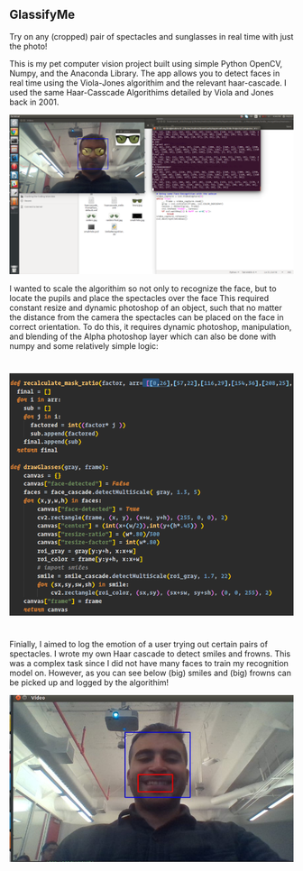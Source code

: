 ## GlassifyMe
Try on any (cropped) pair of spectacles and sunglasses in real time with just the photo!

This is my pet computer vision project built using simple Python OpenCV, Numpy, and the Anaconda Library. The app allows 
you to detect faces in real time using the Viola-Jones algorithim and the relevant haar-cascade. I used the same Haar-Casscade
Algorithims detailed by Viola and Jones back in 2001.

![Screenshot](screenshot-1.png)



I wanted to scale the algorithim so not only to recognize the face, but to locate the pupils and place the spectacles over the face
This required constant resize and dynamic photoshop of an object, such that no matter the distance from the camera the spectacles
can be placed on the face in correct orientation. To do this, it requires dynamic photoshop, manipulation, and blending of the Alpha photoshop layer
which can also be done with numpy and some relatively simple logic:

# 
![code](code-snippet1.png)

# 


Finially, I aimed to log the emotion of a user trying out certain pairs of spectacles. I wrote my own Haar cascade to detect smiles
and frowns. This was a complex task since I did not have many faces to train my recognition model on. However, as you can see
below (big) smiles and (big) frowns can be picked up and logged by the algorithim!

![Screenshot](screenshot-2.jpg)
